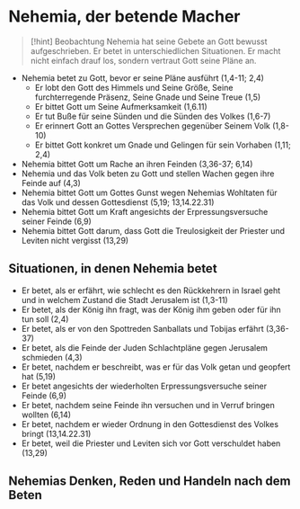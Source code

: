 # Nehemia, der betende Macher

> [!hint] Beobachtung
> Nehemia hat seine Gebete an Gott bewusst aufgeschrieben. Er betet in unterschiedlichen Situationen. Er macht nicht einfach drauf los, sondern vertraut Gott seine Pläne an.

- Nehemia betet zu Gott, bevor er seine Pläne ausführt (1,4-11; 2,4)
	- Er lobt den Gott des Himmels und Seine Größe, Seine furchterregende Präsenz, Seine Gnade und Seine Treue (1,5)
	- Er bittet Gott um Seine Aufmerksamkeit (1,6.11)
	- Er tut Buße für seine Sünden und die Sünden des Volkes (1,6-7)
	- Er erinnert Gott an Gottes Versprechen gegenüber Seinem Volk (1,8-10)
	- Er bittet Gott konkret um Gnade und Gelingen für sein Vorhaben (1,11; 2,4)
- Nehemia bittet Gott um Rache an ihren Feinden (3,36-37; 6,14)
- Nehemia und das Volk beten zu Gott und stellen Wachen gegen ihre Feinde auf (4,3)
- Nehemia bittet Gott um Gottes Gunst wegen Nehemias Wohltaten für das Volk und dessen Gottesdienst (5,19; 13,14.22.31)
- Nehemia bittet Gott um Kraft angesichts der Erpressungsversuche seiner Feinde (6,9)
- Nehemia bittet Gott darum, dass Gott die Treulosigkeit der Priester und Leviten nicht vergisst (13,29)

## Situationen, in denen Nehemia betet

- Er betet, als er erfährt, wie schlecht es den Rückkehrern in Israel geht und in welchem Zustand die Stadt Jerusalem ist (1,3-11)
- Er betet, als der König ihn fragt, was der König ihm geben oder für ihn tun soll (2,4)
- Er betet, als er von den Spottreden Sanballats und Tobijas erfährt (3,36-37)
- Er betet, als die Feinde der Juden Schlachtpläne gegen Jerusalem schmieden (4,3)
- Er betet, nachdem er beschreibt, was er für das Volk getan und geopfert hat (5,19)
- Er betet angesichts der wiederholten Erpressungsversuche seiner Feinde (6,9)
- Er betet, nachdem seine Feinde ihn versuchen und in Verruf bringen wollten (6,14)
- Er betet, nachdem er wieder Ordnung in den Gottesdienst des Volkes bringt (13,14.22.31)
- Er betet, weil die Priester und Leviten sich vor Gott verschuldet haben (13,29)

## Nehemias Denken, Reden und Handeln nach dem Beten